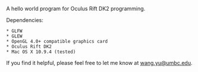 A hello world program for Oculus Rift DK2 programming.

Dependencies:

	* GLFW
	* GLEW
	* OpenGL 4.0+ compatible graphics card
	* Oculus Rift DK2
	* Mac OS X 10.9.4 (tested)

If you find it helpful, please feel free to let me know at wang.yu@umbc.edu.
